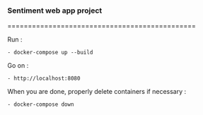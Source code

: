 ### Sentiment web app project

==============================================

Run :

    - docker-compose up --build

Go on :

    - http://localhost:8080
    
When you are done, properly delete containers if necessary :
    
    - docker-compose down
